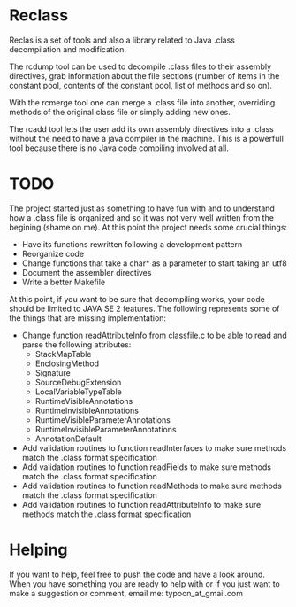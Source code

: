 Reclass
=======

Reclas is a set of tools and also a library related to Java .class 
decompilation and modification.

The rcdump tool can be used to decompile .class files to their assembly 
directives, grab information about the file sections (number of items in the 
constant pool, contents of the constant pool, list of methods and so on).

With the rcmerge tool one can merge a .class file into another, overriding 
methods of the original class file or simply adding new ones.

The rcadd tool lets the user add its own assembly directives into a .class
without the need to have a java compiler in the machine. This is a powerfull
tool because there is no Java code compiling involved at all. 

TODO
====

The project started just as something to have fun with and to understand how
a .class file is organized and so it was not very well written from the 
begining (shame on me). At this point the project needs some crucial things:

* Have its functions rewritten following a development pattern
* Reorganize code
* Change functions that take a char* as a parameter to start taking an 
utf8
* Document the assembler directives
* Write a better Makefile

At this point, if you want to be sure that decompiling works, your code should
be limited to JAVA SE 2 features.
The following represents some of the things that are missing implementation:

* Change function readAttributeInfo from classfile.c to be able to read
and parse the following attributes:
    * StackMapTable
    * EnclosingMethod
    * Signature
    * SourceDebugExtension
    * LocalVariableTypeTable
    * RuntimeVisibleAnnotations
    * RuntimeInvisibleAnnotations
    * RuntimeVisibleParameterAnnotations
    * RuntimeInvisibleParameterAnnotations
    * AnnotationDefault
* Add validation routines to function readInterfaces to make sure methods
match the .class format specification
* Add validation routines to function readFields to make sure methods 
match the .class format specification
* Add validation routines to function readMethods to make sure methods 
match the .class format specification
* Add validation routines to function readAttributeInfo to make sure 
methods match the .class format specification


Helping
=======

If you want to help, feel free to push the code and have a look around. When 
you have something you are ready to help with or if you just want to make a 
suggestion or comment, email me: typoon\_at\_gmail.com

